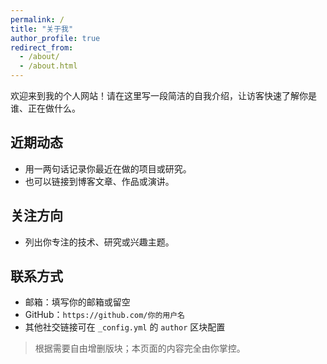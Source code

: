 ```yaml
---
permalink: /
title: "关于我"
author_profile: true
redirect_from:
  - /about/
  - /about.html
---
```


欢迎来到我的个人网站！请在这里写一段简洁的自我介绍，让访客快速了解你是谁、正在做什么。

## 近期动态
- 用一两句话记录你最近在做的项目或研究。
- 也可以链接到博客文章、作品或演讲。

## 关注方向
- 列出你专注的技术、研究或兴趣主题。

## 联系方式
- 邮箱：填写你的邮箱或留空
- GitHub：`https://github.com/你的用户名`
- 其他社交链接可在 `_config.yml` 的 `author` 区块配置

> 根据需要自由增删版块；本页面的内容完全由你掌控。
